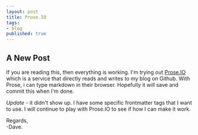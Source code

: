 ```yaml
---
layout: post
title: Prose.IO
tags:
- blog
published: true
---
```

## A New Post

If you are reading this, then everything is working.
I'm trying out [Prose.IO](http://www.prose.io) which is a service 
that directly reads and writes to my blog on Github.  With Prose, i can type markdown in their browser.  Hopefully it will save and commit this when I'm done.  


*Update* - it didn't show up.  I have some
specific frontmatter tags that I want to use.
I will continue to play with Prose.IO to
see if how I can make it work.  

Regards,  
-Dave.
